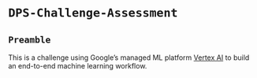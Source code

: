 # `DPS-Challenge-Assessment`

## `Preamble`

This is a challenge using Google’s managed ML platform [Vertex AI](https://codelabs.developers.google.com/codelabs/vertex-ai-custom-models#0) to build an end-to-end machine learning workflow.
